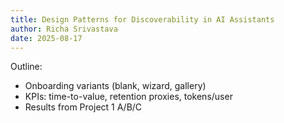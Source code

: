 ```yaml
---
title: Design Patterns for Discoverability in AI Assistants
author: Richa Srivastava
date: 2025-08-17
---
```


Outline:
- Onboarding variants (blank, wizard, gallery)
- KPIs: time-to-value, retention proxies, tokens/user
- Results from Project 1 A/B/C
